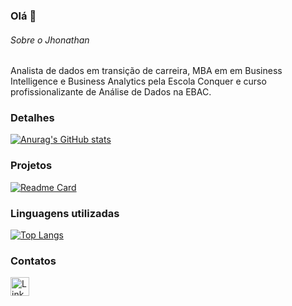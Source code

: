 ### Olá 👋

###### Sobre o Jhonathan
Analista de dados em transição de carreira, MBA em em Business Intelligence e Business Analytics pela Escola Conquer e curso profissionalizante de Análise de Dados na EBAC. 


### Detalhes

[![Anurag's GitHub stats](https://github-readme-stats.vercel.app/api?username=jhonathan2704&show_icons=true&theme=dark)](https://github.com/anuraghazra/github-readme-stats)

### Projetos

[![Readme Card](https://github-readme-stats.vercel.app/api/pin/?username=jhonathan2704&repo=jhonathan2704.github.io&theme=dark)](https://github.com/anuraghazra/github-readme-stats)


### Linguagens utilizadas

[![Top Langs](https://github-readme-stats.vercel.app/api/top-langs/?username=jhonathan2704&layout=compact)](https://github.com/anuraghazra/github-readme-stats)

### Contatos

[<img src='https://img.shields.io/badge/LinkedIn-0077B5?style=for-the-badge&logo=linkedin&logoColor=white' alt='Linkedin' height='30'>](https://www.linkedin.com/in/jhonathan-silva-dados/)
